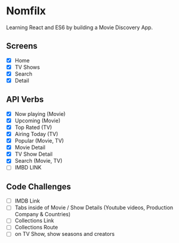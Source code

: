 # Nomfilx

Learning React and ES6 by building a Movie Discovery
App.

## Screens

- [x] Home
- [x] TV Shows
- [x] Search
- [x] Detail

## API Verbs

- [x] Now playing (Movie)
- [x] Upcoming (Movie)
- [x] Top Rated (TV)
- [x] Airing Today (TV)
- [x] Popular (Movie, TV)
- [x] Movie Detail
- [x] TV Show Detail
- [x] Search (Movie, TV)
- [ ] IMBD LINK

## Code Challenges

- [ ] IMDB Link
- [ ] Tabs inside of Movie / Show Details (Youtube videos, Production Company & Countries)
- [ ] Collections Link
- [ ] Collections Route
- [ ] on TV Show, show seasons and creators
